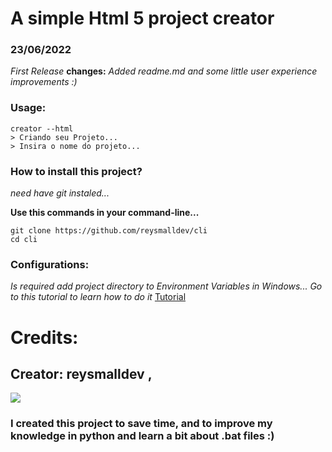 # A simple Html 5 project creator

### 23/06/2022
*First Release*
**changes:** *Added readme.md and some little user experience improvements :)*

### Usage:
```
creator --html
> Criando seu Projeto...
> Insira o nome do projeto...
```

### How to install this project?
*need have git instaled...*

**Use this commands in your command-line...**
```
git clone https://github.com/reysmalldev/cli
cd cli
```
### Configurations: 
*Is required add project directory to Environment Variables in Windows...*
*Go to this tutorial to learn how to do it* [Tutorial](https://docs.oracle.com/en/database/oracle/machine-learning/oml4r/1.5.1/oread/creating-and-modifying-environment-variables-on-windows.html#GUID-DD6F9982-60D5-48F6-8270-A27EC53807D0)

# Credits:

## Creator: **reysmalldev** , 
<img src="https://avatars.githubusercontent.com/u/88351922?v=4"></img>

### I created this project to save time, and to improve my knowledge in python and learn a bit about .bat files :)